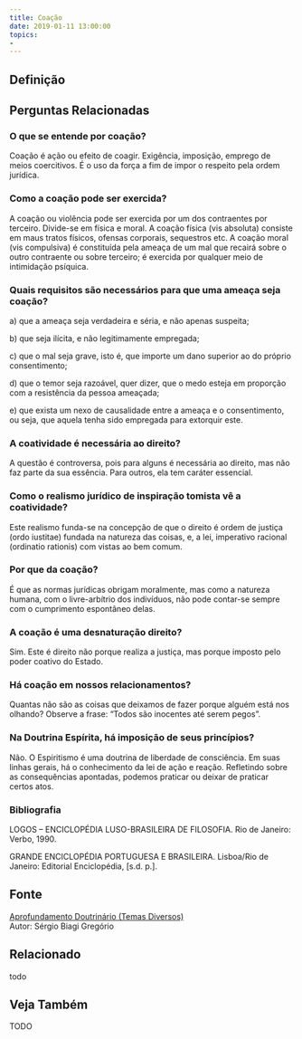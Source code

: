 ```yaml
---
title: Coação
date: 2019-01-11 13:00:00
topics: 
- 
---
```


## Definição


## Perguntas Relacionadas

### O que se entende por coação?
Coação é ação ou efeito de coagir. Exigência, imposição, emprego de
meios coercitivos. É o uso da força a fim de impor o respeito pela ordem
jurídica.

### Como a coação pode ser exercida?
A coação ou violência pode ser exercida por um dos contraentes por
terceiro. Divide-se em física e moral. A coação física (vis
absoluta) consiste em maus tratos físicos, ofensas corporais,
sequestros etc. A coação moral (vis compulsiva) é constituída pela
ameaça de um mal que recairá sobre o outro contraente ou sobre
terceiro; é exercida por qualquer meio de intimidação psíquica.

### Quais requisitos são necessários para que uma ameaça seja coação?
a) que a ameaça seja verdadeira e séria, e não apenas suspeita;

b) que seja ilícita, e não legitimamente empregada;

c) que o mal seja grave, isto é, que importe um dano superior ao do
próprio consentimento;

d) que o temor seja razoável, quer dizer, que o medo esteja em
proporção com a resistência da pessoa ameaçada;

e) que exista um nexo de causalidade entre a ameaça e o consentimento,
ou seja, que aquela tenha sido empregada para extorquir este.

### A coatividade é necessária ao direito?
A questão é controversa, pois para alguns é necessária ao direito, mas
não faz parte da sua essência. Para outros, ela tem caráter essencial.

### Como o realismo jurídico de inspiração tomista vê a coatividade?
Este realismo funda-se na concepção de que o direito é ordem de justiça
(ordo iustitae) fundada na natureza das coisas, e, a lei, imperativo
racional (ordinatio rationis) com vistas ao bem comum.

### Por que da coação?
É que as normas jurídicas obrigam moralmente, mas como a natureza
humana, com o livre-arbítrio dos indivíduos, não pode contar-se sempre
com o cumprimento espontâneo delas.

### A coação é uma desnaturação direito?
Sim. Este é direito não porque realiza a justiça, mas porque imposto
pelo poder coativo do Estado.

### Há coação em nossos relacionamentos?
Quantas não são as coisas que deixamos de fazer porque alguém está nos
olhando? Observe a frase: “Todos são inocentes até serem pegos”.

### Na Doutrina Espírita, há imposição de seus princípios?
Não. O Espiritismo é uma doutrina de liberdade de consciência. Em suas
linhas gerais, há o conhecimento da lei de ação e reação. Refletindo
sobre as consequências apontadas, podemos praticar ou deixar de praticar
certos atos.


### Bibliografia
LOGOS – ENCICLOPÉDIA LUSO-BRASILEIRA DE FILOSOFIA. Rio de Janeiro:
Verbo, 1990.

GRANDE ENCICLOPÉDIA PORTUGUESA E BRASILEIRA. Lisboa/Rio de Janeiro:
Editorial Enciclopédia, \[s.d. p.\].

## Fonte
[Aprofundamento Doutrinário (Temas Diversos)](https://sites.google.com/view/aprofundamentodoutrinario/coação)  
Autor: Sérgio Biagi Gregório


## Relacionado
todo

## Veja Também
TODO


